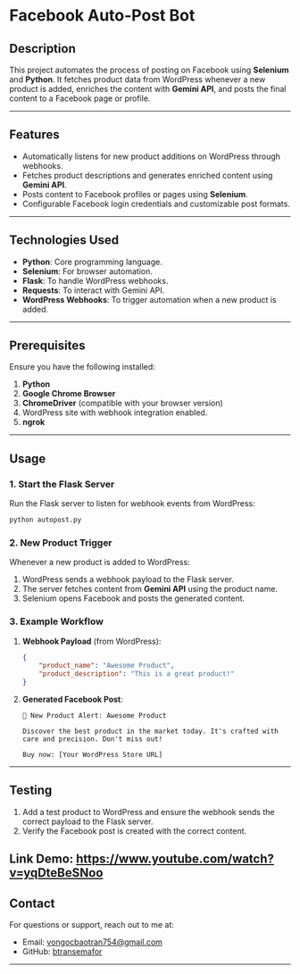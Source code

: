 # **Facebook Auto-Post Bot**

## **Description**
This project automates the process of posting on Facebook using **Selenium** and **Python**. It fetches product data from WordPress whenever a new product is added, enriches the content with **Gemini API**, and posts the final content to a Facebook page or profile.

---

## **Features**
- Automatically listens for new product additions on WordPress through webhooks.
- Fetches product descriptions and generates enriched content using **Gemini API**.
- Posts content to Facebook profiles or pages using **Selenium**.
- Configurable Facebook login credentials and customizable post formats.

---

## **Technologies Used**
- **Python**: Core programming language.
- **Selenium**: For browser automation.
- **Flask**: To handle WordPress webhooks.
- **Requests**: To interact with Gemini API.
- **WordPress Webhooks**: To trigger automation when a new product is added.

---

## **Prerequisites**
Ensure you have the following installed:
1. **Python**
2. **Google Chrome Browser**
3. **ChromeDriver** (compatible with your browser version)
4. WordPress site with webhook integration enabled.
5. **ngrok**

---

## **Usage**

### **1. Start the Flask Server**
Run the Flask server to listen for webhook events from WordPress:
```bash
python autopost.py
```

### **2. New Product Trigger**
Whenever a new product is added to WordPress:
1. WordPress sends a webhook payload to the Flask server.
2. The server fetches content from **Gemini API** using the product name.
3. Selenium opens Facebook and posts the generated content.

### **3. Example Workflow**
1. **Webhook Payload** (from WordPress):
   ```json
   {
       "product_name": "Awesome Product",
       "product_description": "This is a great product!"
   }
   ```
2. **Generated Facebook Post**:
   ```
   🎉 New Product Alert: Awesome Product

   Discover the best product in the market today. It's crafted with care and precision. Don't miss out!

   Buy now: [Your WordPress Store URL]
   ```
---
## **Testing**
1. Add a test product to WordPress and ensure the webhook sends the correct payload to the Flask server.
2. Verify the Facebook post is created with the correct content.

**Link Demo:** https://www.youtube.com/watch?v=yqDteBeSNoo
---


## **Contact**
For questions or support, reach out to me at:
- Email: vongocbaotran754@gmail.com
- GitHub: [btransemafor](https://github.com/btransemafor)

---

